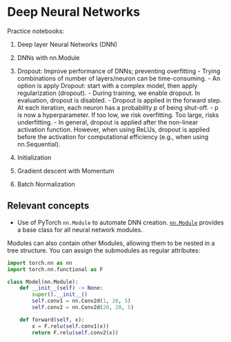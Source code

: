 # Deep Neural Networks

Practice notebooks:
  1. Deep layer Neural Networks (DNN)
  2. DNNs with nn.Module
  3. Dropout: Improve performance of DNNs; preventing overfitting
    -  Trying combinations of number of layers/neuron can be time-consuming.
    -  An option is apply Dropout: start with a complex model, then apply regularization (dropout).
    -  During training, we enable dropout. In evaluation, dropout is disabled.
    -  Dropout is applied in the forward step. At each iteration, each neuron has a probability p of being shut-off. 
    -  p is now a hyperparameter. If too low, we risk overfitting. Too large, risks underfitting.
    -  In general, dropout is applied after the non-linear activation function.  However, when using ReLUs, dropout is applied before the activation for computational efficiency (e.g., when using nn.Sequential).

  4. Initialization
  5. Gradient descent with Momentum
  6. Batch Normalization


## Relevant concepts
- Use of PyTorch `nn.Module` to automate DNN creation. 
  <a href='https://pytorch.org/docs/stable/generated/torch.nn.Module.html#torch.nn.Module'>`nn.Module`</a> provides a base class for all neural network modules.
  
Modules can also contain other Modules, allowing them to be nested in a tree structure. You can assign the submodules as regular attributes:

```python
import torch.nn as nn
import torch.nn.functional as F

class Model(nn.Module):
    def __init__(self) -> None:
        super().__init__()
        self.conv1 = nn.Conv2d(1, 20, 5)
        self.conv2 = nn.Conv2d(20, 20, 5)

    def forward(self, x):
        x = F.relu(self.conv1(x))
        return F.relu(self.conv2(x))
```


